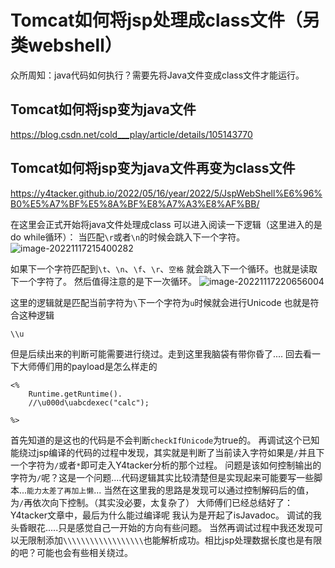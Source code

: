 # Tomcat如何将jsp处理成class文件（另类webshell）

众所周知：java代码如何执行？需要先将Java文件变成class文件才能运行。

## Tomcat如何将jsp变为java文件

https://blog.csdn.net/cold___play/article/details/105143770 

## Tomcat如何将jsp变为java文件再变为class文件

https://y4tacker.github.io/2022/05/16/year/2022/5/JspWebShell%E6%96%B0%E5%A7%BF%E5%8A%BF%E8%A7%A3%E8%AF%BB/

在这里会正式开始将java文件处理成class
可以进入阅读一下逻辑（这里进入的是do while循环）：
当匹配`\r`或者`\n`的时候会跳入下一个字符。
![image-20221117215400282](https://cdn.jsdelivr.net/gh/zx-creat/myblog@master/img/202211172154378.png)

如果下一个字符匹配到`\t`、`\n`、`\f`、`\r`、`空格`
就会跳入下一个循环。也就是读取下一个字符了。
然后值得注意的是下一次循环。
![image-20221117220656004](https://cdn.jsdelivr.net/gh/zx-creat/myblog@master/img/202211172206056.png)

这里的逻辑就是匹配当前字符为`\`下一个字符为`u`时候就会进行Unicode
也就是符合这种逻辑 

```
\\u
```

但是后续出来的判断可能需要进行绕过。走到这里我脑袋有带你昏了....
回去看一下大师傅们用的payload是怎么样走的

```
<%
    Runtime.getRuntime().
    //\u000d\uabcdexec("calc");

%>
```

首先知道的是这也的代码是不会判断`checkIfUnicode`为true的。
再调试这个已知能绕过jsp编译的代码的过程中发现，其实就是判断了当前读入字符如果是`/`并且下一个字符为`/`或者`*`即可走入Y4tacker分析的那个过程。
问题是该如何控制输出的字符为`/`呢？这是一个问题....代码逻辑其实比较清楚但是实现起来可能要写一些脚本...`能力太差了再加上懒`...
当然在这里我的思路是发现可以通过控制解码后的值，为`/`再依次向下控制。（其实没必要，太复杂了）
大师傅们已经总结好了：Y4tacker文章中，最后为什么能过编译呢 我认为是开起了isJavadoc。
调试的我头昏眼花.....只是感觉自己一开始的方向有些问题。
当然再调试过程中我还发现可以无限制添加`\\\\\\\\\\\\\\\\\\`也能解析成功。相比jsp处理数据长度也是有限的吧？可能也会有些相关绕过。